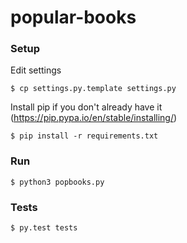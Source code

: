 # popular-books

### Setup

Edit settings
```
$ cp settings.py.template settings.py
```

Install pip if you don't already have it (https://pip.pypa.io/en/stable/installing/)
```
$ pip install -r requirements.txt
```

### Run

```
$ python3 popbooks.py
```

### Tests

```
$ py.test tests
```